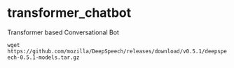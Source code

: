 # transformer_chatbot
Transformer based Conversational Bot

`wget https://github.com/mozilla/DeepSpeech/releases/download/v0.5.1/deepspeech-0.5.1-models.tar.gz`
